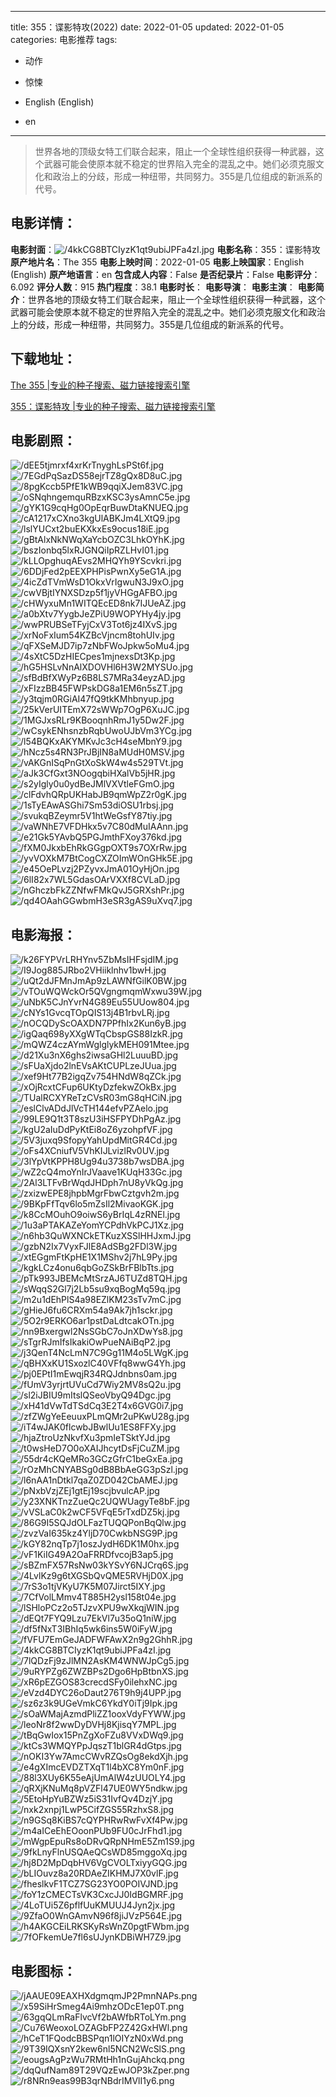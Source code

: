 
---
title: 355：谍影特攻(2022)
date: 2022-01-05
updated: 2022-01-05
categories: 电影推荐
tags:
- 动作
- 惊悚

- English (English)
- en
---


> 世界各地的顶级女特工们联合起来，阻止一个全球性组织获得一种武器，这个武器可能会使原本就不稳定的世界陷入完全的混乱之中。她们必须克服文化和政治上的分歧，形成一种纽带，共同努力。355是几位组成的新派系的代号。

## **电影详情**：

**电影封面**：<img src="https://image.tmdb.org/t/p/w200/4kkCG8BTCIyzK1qt9ubiJPFa4zI.jpg" alt="/4kkCG8BTCIyzK1qt9ubiJPFa4zI.jpg" title="/4kkCG8BTCIyzK1qt9ubiJPFa4zI.jpg">
**电影名称**：355：谍影特攻
**原产地片名**：The 355
**电影上映时间**：2022-01-05
**电影上映国家**：English (English)
**原产地语言**：en
**包含成人内容**：False
**是否纪录片**：False
**电影评分**：6.092
**评分人数**：915
**热门程度**：38.1
**电影时长**：
**电影导演**：
**电影主演**：
**电影简介**：世界各地的顶级女特工们联合起来，阻止一个全球性组织获得一种武器，这个武器可能会使原本就不稳定的世界陷入完全的混乱之中。她们必须克服文化和政治上的分歧，形成一种纽带，共同努力。355是几位组成的新派系的代号。

## **下载地址**：
[The 355 |专业的种子搜索、磁力链接搜索引擎](https://movie.amd794.com:2083/?search=The%20355&ordering=&mode=match_phrase&page_size=10&page=1)

[355：谍影特攻 |专业的种子搜索、磁力链接搜索引擎](https://movie.amd794.com:2083/?search=355%EF%BC%9A%E8%B0%8D%E5%BD%B1%E7%89%B9%E6%94%BB&ordering=&mode=match_phrase&page_size=10&page=1)
 

## **电影剧照**：
<img src="https://image.tmdb.org/t/p/original/dEE5tjmrxf4xrKrTnyghLsPSt6f.jpg" alt="/dEE5tjmrxf4xrKrTnyghLsPSt6f.jpg" title="/dEE5tjmrxf4xrKrTnyghLsPSt6f.jpg"><img src="https://image.tmdb.org/t/p/original/7EGdPqSazDS58ejrTZ8gQx8D8uC.jpg" alt="/7EGdPqSazDS58ejrTZ8gQx8D8uC.jpg" title="/7EGdPqSazDS58ejrTZ8gQx8D8uC.jpg"><img src="https://image.tmdb.org/t/p/original/8pgKccb5PfE1kWB9qqiXJem83VC.jpg" alt="/8pgKccb5PfE1kWB9qqiXJem83VC.jpg" title="/8pgKccb5PfE1kWB9qqiXJem83VC.jpg"><img src="https://image.tmdb.org/t/p/original/oSNqhngemquRBzxKSC3ysAmnC5e.jpg" alt="/oSNqhngemquRBzxKSC3ysAmnC5e.jpg" title="/oSNqhngemquRBzxKSC3ysAmnC5e.jpg"><img src="https://image.tmdb.org/t/p/original/gYK1G9cqHg0OpEqrBuwDtaKNUEQ.jpg" alt="/gYK1G9cqHg0OpEqrBuwDtaKNUEQ.jpg" title="/gYK1G9cqHg0OpEqrBuwDtaKNUEQ.jpg"><img src="https://image.tmdb.org/t/p/original/cA1217xCXno3kgUlABKJm4LXtQ9.jpg" alt="/cA1217xCXno3kgUlABKJm4LXtQ9.jpg" title="/cA1217xCXno3kgUlABKJm4LXtQ9.jpg"><img src="https://image.tmdb.org/t/p/original/lslYUCxt2buEKXkxEs9ocus18iE.jpg" alt="/lslYUCxt2buEKXkxEs9ocus18iE.jpg" title="/lslYUCxt2buEKXkxEs9ocus18iE.jpg"><img src="https://image.tmdb.org/t/p/original/gBtAlxNkNWqXaYcbOZC3LhkOYhK.jpg" alt="/gBtAlxNkNWqXaYcbOZC3LhkOYhK.jpg" title="/gBtAlxNkNWqXaYcbOZC3LhkOYhK.jpg"><img src="https://image.tmdb.org/t/p/original/bszIonbq5lxRJGNQiIpRZLHvI01.jpg" alt="/bszIonbq5lxRJGNQiIpRZLHvI01.jpg" title="/bszIonbq5lxRJGNQiIpRZLHvI01.jpg"><img src="https://image.tmdb.org/t/p/original/kLLOpghuqAEvs2MHQYh9YScvkri.jpg" alt="/kLLOpghuqAEvs2MHQYh9YScvkri.jpg" title="/kLLOpghuqAEvs2MHQYh9YScvkri.jpg"><img src="https://image.tmdb.org/t/p/original/6DDjFed2pEEXPHPisPwnXy5eG1A.jpg" alt="/6DDjFed2pEEXPHPisPwnXy5eG1A.jpg" title="/6DDjFed2pEEXPHPisPwnXy5eG1A.jpg"><img src="https://image.tmdb.org/t/p/original/4icZdTVmWsD1OkxVrIgwuN3J9xO.jpg" alt="/4icZdTVmWsD1OkxVrIgwuN3J9xO.jpg" title="/4icZdTVmWsD1OkxVrIgwuN3J9xO.jpg"><img src="https://image.tmdb.org/t/p/original/cwVBjtIYNXSDzp5f1jyVHGgAFBO.jpg" alt="/cwVBjtIYNXSDzp5f1jyVHGgAFBO.jpg" title="/cwVBjtIYNXSDzp5f1jyVHGgAFBO.jpg"><img src="https://image.tmdb.org/t/p/original/cHWyxuMn1WITQEcED8nk7IJUeAZ.jpg" alt="/cHWyxuMn1WITQEcED8nk7IJUeAZ.jpg" title="/cHWyxuMn1WITQEcED8nk7IJUeAZ.jpg"><img src="https://image.tmdb.org/t/p/original/a0bXtv7YygbJeZPiU9WOPYHy4jy.jpg" alt="/a0bXtv7YygbJeZPiU9WOPYHy4jy.jpg" title="/a0bXtv7YygbJeZPiU9WOPYHy4jy.jpg"><img src="https://image.tmdb.org/t/p/original/wwPRUBSeTFyjCxV3Tot6jz4IXvS.jpg" alt="/wwPRUBSeTFyjCxV3Tot6jz4IXvS.jpg" title="/wwPRUBSeTFyjCxV3Tot6jz4IXvS.jpg"><img src="https://image.tmdb.org/t/p/original/xrNoFxIum54KZBcVjncm8tohUIv.jpg" alt="/xrNoFxIum54KZBcVjncm8tohUIv.jpg" title="/xrNoFxIum54KZBcVjncm8tohUIv.jpg"><img src="https://image.tmdb.org/t/p/original/qFXSeMJD7ip7zNbFWoJpkw5oMu4.jpg" alt="/qFXSeMJD7ip7zNbFWoJpkw5oMu4.jpg" title="/qFXSeMJD7ip7zNbFWoJpkw5oMu4.jpg"><img src="https://image.tmdb.org/t/p/original/4sXtC5DzHIECpes1mjnexsDt3Kp.jpg" alt="/4sXtC5DzHIECpes1mjnexsDt3Kp.jpg" title="/4sXtC5DzHIECpes1mjnexsDt3Kp.jpg"><img src="https://image.tmdb.org/t/p/original/hG5HSLvNnAlXDOVHl6H3W2MYSUo.jpg" alt="/hG5HSLvNnAlXDOVHl6H3W2MYSUo.jpg" title="/hG5HSLvNnAlXDOVHl6H3W2MYSUo.jpg"><img src="https://image.tmdb.org/t/p/original/sfBdBfXWyPz6B8LS7MRa34eyzAD.jpg" alt="/sfBdBfXWyPz6B8LS7MRa34eyzAD.jpg" title="/sfBdBfXWyPz6B8LS7MRa34eyzAD.jpg"><img src="https://image.tmdb.org/t/p/original/xFIzzBB45FWPskDG8a1EM6n5sZT.jpg" alt="/xFIzzBB45FWPskDG8a1EM6n5sZT.jpg" title="/xFIzzBB45FWPskDG8a1EM6n5sZT.jpg"><img src="https://image.tmdb.org/t/p/original/y3tqjm0RGiAI47fQ9tkKMhbnyup.jpg" alt="/y3tqjm0RGiAI47fQ9tkKMhbnyup.jpg" title="/y3tqjm0RGiAI47fQ9tkKMhbnyup.jpg"><img src="https://image.tmdb.org/t/p/original/25kVerUITEmX72sWWp7OgP6XuJC.jpg" alt="/25kVerUITEmX72sWWp7OgP6XuJC.jpg" title="/25kVerUITEmX72sWWp7OgP6XuJC.jpg"><img src="https://image.tmdb.org/t/p/original/1MGJxsRLr9KBooqnhRmJ1y5Dw2F.jpg" alt="/1MGJxsRLr9KBooqnhRmJ1y5Dw2F.jpg" title="/1MGJxsRLr9KBooqnhRmJ1y5Dw2F.jpg"><img src="https://image.tmdb.org/t/p/original/wCsykENhsnzbRqbUwoUJbVm3YCg.jpg" alt="/wCsykENhsnzbRqbUwoUJbVm3YCg.jpg" title="/wCsykENhsnzbRqbUwoUJbVm3YCg.jpg"><img src="https://image.tmdb.org/t/p/original/l54BQKxAKYMKvJc3cH4seMbnY9.jpg" alt="/l54BQKxAKYMKvJc3cH4seMbnY9.jpg" title="/l54BQKxAKYMKvJc3cH4seMbnY9.jpg"><img src="https://image.tmdb.org/t/p/original/hNcz5s4RN3PrJBjIN8aMUdH0MSV.jpg" alt="/hNcz5s4RN3PrJBjIN8aMUdH0MSV.jpg" title="/hNcz5s4RN3PrJBjIN8aMUdH0MSV.jpg"><img src="https://image.tmdb.org/t/p/original/vAKGnISqPnGtXoSkW4w4s529TVt.jpg" alt="/vAKGnISqPnGtXoSkW4w4s529TVt.jpg" title="/vAKGnISqPnGtXoSkW4w4s529TVt.jpg"><img src="https://image.tmdb.org/t/p/original/aJk3CfGxt3NOogqbiHXalVb5jHR.jpg" alt="/aJk3CfGxt3NOogqbiHXalVb5jHR.jpg" title="/aJk3CfGxt3NOogqbiHXalVb5jHR.jpg"><img src="https://image.tmdb.org/t/p/original/s2yIgly0u0ydBeJMlVXVtleFGmO.jpg" alt="/s2yIgly0u0ydBeJMlVXVtleFGmO.jpg" title="/s2yIgly0u0ydBeJMlVXVtleFGmO.jpg"><img src="https://image.tmdb.org/t/p/original/clFdvhQRpUKHabJB9qmWpZ2r0gK.jpg" alt="/clFdvhQRpUKHabJB9qmWpZ2r0gK.jpg" title="/clFdvhQRpUKHabJB9qmWpZ2r0gK.jpg"><img src="https://image.tmdb.org/t/p/original/1sTyEAwASGhi7Sm53diOSU1rbsj.jpg" alt="/1sTyEAwASGhi7Sm53diOSU1rbsj.jpg" title="/1sTyEAwASGhi7Sm53diOSU1rbsj.jpg"><img src="https://image.tmdb.org/t/p/original/svukqBZeymr5V1htWeGsfY87tiy.jpg" alt="/svukqBZeymr5V1htWeGsfY87tiy.jpg" title="/svukqBZeymr5V1htWeGsfY87tiy.jpg"><img src="https://image.tmdb.org/t/p/original/vaWNhE7VFDHkx5v7C80dMuIAAnn.jpg" alt="/vaWNhE7VFDHkx5v7C80dMuIAAnn.jpg" title="/vaWNhE7VFDHkx5v7C80dMuIAAnn.jpg"><img src="https://image.tmdb.org/t/p/original/e21Gk5YAvbQ5PGJmthFXoy376kd.jpg" alt="/e21Gk5YAvbQ5PGJmthFXoy376kd.jpg" title="/e21Gk5YAvbQ5PGJmthFXoy376kd.jpg"><img src="https://image.tmdb.org/t/p/original/fXM0JkxbEhRkGGgpOXT9s7OXrRw.jpg" alt="/fXM0JkxbEhRkGGgpOXT9s7OXrRw.jpg" title="/fXM0JkxbEhRkGGgpOXT9s7OXrRw.jpg"><img src="https://image.tmdb.org/t/p/original/yvVOXkM7BtCogCXZOImWOnGHk5E.jpg" alt="/yvVOXkM7BtCogCXZOImWOnGHk5E.jpg" title="/yvVOXkM7BtCogCXZOImWOnGHk5E.jpg"><img src="https://image.tmdb.org/t/p/original/e45OePLvzj2PZyvxJmA01OyHjOn.jpg" alt="/e45OePLvzj2PZyvxJmA01OyHjOn.jpg" title="/e45OePLvzj2PZyvxJmA01OyHjOn.jpg"><img src="https://image.tmdb.org/t/p/original/6lI82x7WL5GdasOArVXXf8CVLaD.jpg" alt="/6lI82x7WL5GdasOArVXXf8CVLaD.jpg" title="/6lI82x7WL5GdasOArVXXf8CVLaD.jpg"><img src="https://image.tmdb.org/t/p/original/nGhczbFkZZNfwFMkQvJ5GRXshPr.jpg" alt="/nGhczbFkZZNfwFMkQvJ5GRXshPr.jpg" title="/nGhczbFkZZNfwFMkQvJ5GRXshPr.jpg"><img src="https://image.tmdb.org/t/p/original/qd4OAahGGwbmH3eSR3gAS9uXvq7.jpg" alt="/qd4OAahGGwbmH3eSR3gAS9uXvq7.jpg" title="/qd4OAahGGwbmH3eSR3gAS9uXvq7.jpg">

## **电影海报**：
<img src="https://image.tmdb.org/t/p/original/k26FYPVrLRHYnv5ZbMsIHFsjdIM.jpg" alt="/k26FYPVrLRHYnv5ZbMsIHFsjdIM.jpg" title="/k26FYPVrLRHYnv5ZbMsIHFsjdIM.jpg"><img src="https://image.tmdb.org/t/p/original/I9Jog885JRbo2VHiiklnhv1bwH.jpg" alt="/I9Jog885JRbo2VHiiklnhv1bwH.jpg" title="/I9Jog885JRbo2VHiiklnhv1bwH.jpg"><img src="https://image.tmdb.org/t/p/original/uQt2dJFMnJmAp9zLAWNfGilK0BW.jpg" alt="/uQt2dJFMnJmAp9zLAWNfGilK0BW.jpg" title="/uQt2dJFMnJmAp9zLAWNfGilK0BW.jpg"><img src="https://image.tmdb.org/t/p/original/vTOuWQWckOr5QVgngmqmWxwu39W.jpg" alt="/vTOuWQWckOr5QVgngmqmWxwu39W.jpg" title="/vTOuWQWckOr5QVgngmqmWxwu39W.jpg"><img src="https://image.tmdb.org/t/p/original/uNbK5CJnYvrN4G89Eu55UUow804.jpg" alt="/uNbK5CJnYvrN4G89Eu55UUow804.jpg" title="/uNbK5CJnYvrN4G89Eu55UUow804.jpg"><img src="https://image.tmdb.org/t/p/original/cNYs1GvcqTOpQIS13j4B1rbvLRj.jpg" alt="/cNYs1GvcqTOpQIS13j4B1rbvLRj.jpg" title="/cNYs1GvcqTOpQIS13j4B1rbvLRj.jpg"><img src="https://image.tmdb.org/t/p/original/nOCQDyScOAXDN7PPfhIx2Kun6yB.jpg" alt="/nOCQDyScOAXDN7PPfhIx2Kun6yB.jpg" title="/nOCQDyScOAXDN7PPfhIx2Kun6yB.jpg"><img src="https://image.tmdb.org/t/p/original/igQaq698yXXgWTqCbspGS88IzkR.jpg" alt="/igQaq698yXXgWTqCbspGS88IzkR.jpg" title="/igQaq698yXXgWTqCbspGS88IzkR.jpg"><img src="https://image.tmdb.org/t/p/original/mQWZ4czAYmWglglykMEH091Mtee.jpg" alt="/mQWZ4czAYmWglglykMEH091Mtee.jpg" title="/mQWZ4czAYmWglglykMEH091Mtee.jpg"><img src="https://image.tmdb.org/t/p/original/d21Xu3nX6ghs2iwsaGHl2LuuuBD.jpg" alt="/d21Xu3nX6ghs2iwsaGHl2LuuuBD.jpg" title="/d21Xu3nX6ghs2iwsaGHl2LuuuBD.jpg"><img src="https://image.tmdb.org/t/p/original/sFUaXjdo2lnEVsAKtCUPLzeJUua.jpg" alt="/sFUaXjdo2lnEVsAKtCUPLzeJUua.jpg" title="/sFUaXjdo2lnEVsAKtCUPLzeJUua.jpg"><img src="https://image.tmdb.org/t/p/original/xef9Ht77B2igqZv754HNdW8qZCk.jpg" alt="/xef9Ht77B2igqZv754HNdW8qZCk.jpg" title="/xef9Ht77B2igqZv754HNdW8qZCk.jpg"><img src="https://image.tmdb.org/t/p/original/xOjRcxtCFup6UKtyDzfekwZOkBx.jpg" alt="/xOjRcxtCFup6UKtyDzfekwZOkBx.jpg" title="/xOjRcxtCFup6UKtyDzfekwZOkBx.jpg"><img src="https://image.tmdb.org/t/p/original/TUalRCXYReTzCVsR03mG8qHCiN.jpg" alt="/TUalRCXYReTzCVsR03mG8qHCiN.jpg" title="/TUalRCXYReTzCVsR03mG8qHCiN.jpg"><img src="https://image.tmdb.org/t/p/original/eslClvADdJlVcTH144efvPZAelo.jpg" alt="/eslClvADdJlVcTH144efvPZAelo.jpg" title="/eslClvADdJlVcTH144efvPZAelo.jpg"><img src="https://image.tmdb.org/t/p/original/99LE9Q1t3T8szU3iHSFPYDhPgAz.jpg" alt="/99LE9Q1t3T8szU3iHSFPYDhPgAz.jpg" title="/99LE9Q1t3T8szU3iHSFPYDhPgAz.jpg"><img src="https://image.tmdb.org/t/p/original/kgU2aIuDdPyKtEi8oZ6yzohpfVF.jpg" alt="/kgU2aIuDdPyKtEi8oZ6yzohpfVF.jpg" title="/kgU2aIuDdPyKtEi8oZ6yzohpfVF.jpg"><img src="https://image.tmdb.org/t/p/original/5V3juxq9SfopyYahUpdMitGR4Cd.jpg" alt="/5V3juxq9SfopyYahUpdMitGR4Cd.jpg" title="/5V3juxq9SfopyYahUpdMitGR4Cd.jpg"><img src="https://image.tmdb.org/t/p/original/oFs4XCniufV5VhKIJLvizlRv0UV.jpg" alt="/oFs4XCniufV5VhKIJLvizlRv0UV.jpg" title="/oFs4XCniufV5VhKIJLvizlRv0UV.jpg"><img src="https://image.tmdb.org/t/p/original/3lYpVtKPPH8Ug94u3738b7wsDBA.jpg" alt="/3lYpVtKPPH8Ug94u3738b7wsDBA.jpg" title="/3lYpVtKPPH8Ug94u3738b7wsDBA.jpg"><img src="https://image.tmdb.org/t/p/original/wZ2cQ4moYnIrJVaave1KUqH33Gc.jpg" alt="/wZ2cQ4moYnIrJVaave1KUqH33Gc.jpg" title="/wZ2cQ4moYnIrJVaave1KUqH33Gc.jpg"><img src="https://image.tmdb.org/t/p/original/2Al3LTFvBrWqdJHDph7nU8yVkQg.jpg" alt="/2Al3LTFvBrWqdJHDph7nU8yVkQg.jpg" title="/2Al3LTFvBrWqdJHDph7nU8yVkQg.jpg"><img src="https://image.tmdb.org/t/p/original/zxizwEPE8jhpbMgrFbwCztgvh2m.jpg" alt="/zxizwEPE8jhpbMgrFbwCztgvh2m.jpg" title="/zxizwEPE8jhpbMgrFbwCztgvh2m.jpg"><img src="https://image.tmdb.org/t/p/original/9BKpFfTqv6lo5mZsIl2MivaoKGK.jpg" alt="/9BKpFfTqv6lo5mZsIl2MivaoKGK.jpg" title="/9BKpFfTqv6lo5mZsIl2MivaoKGK.jpg"><img src="https://image.tmdb.org/t/p/original/k8CcMOuhO9oiwS6yBrIqL4zRNEl.jpg" alt="/k8CcMOuhO9oiwS6yBrIqL4zRNEl.jpg" title="/k8CcMOuhO9oiwS6yBrIqL4zRNEl.jpg"><img src="https://image.tmdb.org/t/p/original/1u3aPTAKAZeYomYCPdhVkPCJ1Xz.jpg" alt="/1u3aPTAKAZeYomYCPdhVkPCJ1Xz.jpg" title="/1u3aPTAKAZeYomYCPdhVkPCJ1Xz.jpg"><img src="https://image.tmdb.org/t/p/original/n6hb3QuWXNCkETKuzXSSlHHJxmJ.jpg" alt="/n6hb3QuWXNCkETKuzXSSlHHJxmJ.jpg" title="/n6hb3QuWXNCkETKuzXSSlHHJxmJ.jpg"><img src="https://image.tmdb.org/t/p/original/gzbN2Ix7VyxFJlE8AdSBg2FDl3W.jpg" alt="/gzbN2Ix7VyxFJlE8AdSBg2FDl3W.jpg" title="/gzbN2Ix7VyxFJlE8AdSBg2FDl3W.jpg"><img src="https://image.tmdb.org/t/p/original/xtEGgmFtKpHE1X1MShv2j7hL9Py.jpg" alt="/xtEGgmFtKpHE1X1MShv2j7hL9Py.jpg" title="/xtEGgmFtKpHE1X1MShv2j7hL9Py.jpg"><img src="https://image.tmdb.org/t/p/original/kgkLCz4onu6qbGoZSkBrFBlbTts.jpg" alt="/kgkLCz4onu6qbGoZSkBrFBlbTts.jpg" title="/kgkLCz4onu6qbGoZSkBrFBlbTts.jpg"><img src="https://image.tmdb.org/t/p/original/pTk993JBEMcMtSrzAJ6TUZd8TQH.jpg" alt="/pTk993JBEMcMtSrzAJ6TUZd8TQH.jpg" title="/pTk993JBEMcMtSrzAJ6TUZd8TQH.jpg"><img src="https://image.tmdb.org/t/p/original/sWqqS2Gl7j2Lb5su9xqBogMq59q.jpg" alt="/sWqqS2Gl7j2Lb5su9xqBogMq59q.jpg" title="/sWqqS2Gl7j2Lb5su9xqBogMq59q.jpg"><img src="https://image.tmdb.org/t/p/original/m2u1dEhPlS4a98EZlKM23sTv7mC.jpg" alt="/m2u1dEhPlS4a98EZlKM23sTv7mC.jpg" title="/m2u1dEhPlS4a98EZlKM23sTv7mC.jpg"><img src="https://image.tmdb.org/t/p/original/gHieJ6fu6CRXm54a9Ak7jh1sckr.jpg" alt="/gHieJ6fu6CRXm54a9Ak7jh1sckr.jpg" title="/gHieJ6fu6CRXm54a9Ak7jh1sckr.jpg"><img src="https://image.tmdb.org/t/p/original/5O2r9ERKO6ar1pstDaLdtcakOTn.jpg" alt="/5O2r9ERKO6ar1pstDaLdtcakOTn.jpg" title="/5O2r9ERKO6ar1pstDaLdtcakOTn.jpg"><img src="https://image.tmdb.org/t/p/original/nn9Bxergwl2NsSGbC7oJnXDwYs8.jpg" alt="/nn9Bxergwl2NsSGbC7oJnXDwYs8.jpg" title="/nn9Bxergwl2NsSGbC7oJnXDwYs8.jpg"><img src="https://image.tmdb.org/t/p/original/sTgrRJmIfsIkakiOwPueNAiBqP2.jpg" alt="/sTgrRJmIfsIkakiOwPueNAiBqP2.jpg" title="/sTgrRJmIfsIkakiOwPueNAiBqP2.jpg"><img src="https://image.tmdb.org/t/p/original/j3QenT4NcLmN7C9Gg11M4o5LWgK.jpg" alt="/j3QenT4NcLmN7C9Gg11M4o5LWgK.jpg" title="/j3QenT4NcLmN7C9Gg11M4o5LWgK.jpg"><img src="https://image.tmdb.org/t/p/original/qBHXxKU1SxozlC40VFfq8wwG4Yh.jpg" alt="/qBHXxKU1SxozlC40VFfq8wwG4Yh.jpg" title="/qBHXxKU1SxozlC40VFfq8wwG4Yh.jpg"><img src="https://image.tmdb.org/t/p/original/pj0EPtI1mEwqjR34RQJdnbns0am.jpg" alt="/pj0EPtI1mEwqjR34RQJdnbns0am.jpg" title="/pj0EPtI1mEwqjR34RQJdnbns0am.jpg"><img src="https://image.tmdb.org/t/p/original/fUmV3yrjrtUVuCd7Wiy2MV8sQ2u.jpg" alt="/fUmV3yrjrtUVuCd7Wiy2MV8sQ2u.jpg" title="/fUmV3yrjrtUVuCd7Wiy2MV8sQ2u.jpg"><img src="https://image.tmdb.org/t/p/original/sl2iJBIU9mItslQSeoVbyQ94Dgc.jpg" alt="/sl2iJBIU9mItslQSeoVbyQ94Dgc.jpg" title="/sl2iJBIU9mItslQSeoVbyQ94Dgc.jpg"><img src="https://image.tmdb.org/t/p/original/xH41dVwTdTSdCq3E2T4x6GVG0i7.jpg" alt="/xH41dVwTdTSdCq3E2T4x6GVG0i7.jpg" title="/xH41dVwTdTSdCq3E2T4x6GVG0i7.jpg"><img src="https://image.tmdb.org/t/p/original/zfZWgYeEeuuxPLmQMr2uPKwU28g.jpg" alt="/zfZWgYeEeuuxPLmQMr2uPKwU28g.jpg" title="/zfZWgYeEeuuxPLmQMr2uPKwU28g.jpg"><img src="https://image.tmdb.org/t/p/original/iT4wJAK0flcwbJBwlUu1ES8FFXy.jpg" alt="/iT4wJAK0flcwbJBwlUu1ES8FFXy.jpg" title="/iT4wJAK0flcwbJBwlUu1ES8FFXy.jpg"><img src="https://image.tmdb.org/t/p/original/hjaZtroUzNkvfXu3pmIeTSktYJd.jpg" alt="/hjaZtroUzNkvfXu3pmIeTSktYJd.jpg" title="/hjaZtroUzNkvfXu3pmIeTSktYJd.jpg"><img src="https://image.tmdb.org/t/p/original/t0wsHeD7O0oXAIJhcytDsFjCuZM.jpg" alt="/t0wsHeD7O0oXAIJhcytDsFjCuZM.jpg" title="/t0wsHeD7O0oXAIJhcytDsFjCuZM.jpg"><img src="https://image.tmdb.org/t/p/original/55dr4cKQeMRo3GCzGfrC1beGxEa.jpg" alt="/55dr4cKQeMRo3GCzGfrC1beGxEa.jpg" title="/55dr4cKQeMRo3GCzGfrC1beGxEa.jpg"><img src="https://image.tmdb.org/t/p/original/rOzMhCNYABSg0dB8BbAeGG3pSzl.jpg" alt="/rOzMhCNYABSg0dB8BbAeGG3pSzl.jpg" title="/rOzMhCNYABSg0dB8BbAeGG3pSzl.jpg"><img src="https://image.tmdb.org/t/p/original/l6nAA1nDtkl7qaZ0ZD042CbAMEJ.jpg" alt="/l6nAA1nDtkl7qaZ0ZD042CbAMEJ.jpg" title="/l6nAA1nDtkl7qaZ0ZD042CbAMEJ.jpg"><img src="https://image.tmdb.org/t/p/original/pNxbVzjZEj1gtEj19scjbvulcAP.jpg" alt="/pNxbVzjZEj1gtEj19scjbvulcAP.jpg" title="/pNxbVzjZEj1gtEj19scjbvulcAP.jpg"><img src="https://image.tmdb.org/t/p/original/y23XNKTnzZueQc2UQWUagyTe8bF.jpg" alt="/y23XNKTnzZueQc2UQWUagyTe8bF.jpg" title="/y23XNKTnzZueQc2UQWUagyTe8bF.jpg"><img src="https://image.tmdb.org/t/p/original/vVSLaC0k2wCF5VFqE5rTxdDZ5kj.jpg" alt="/vVSLaC0k2wCF5VFqE5rTxdDZ5kj.jpg" title="/vVSLaC0k2wCF5VFqE5rTxdDZ5kj.jpg"><img src="https://image.tmdb.org/t/p/original/86G9I5SQJdOLFazTUQQPonBqQlw.jpg" alt="/86G9I5SQJdOLFazTUQQPonBqQlw.jpg" title="/86G9I5SQJdOLFazTUQQPonBqQlw.jpg"><img src="https://image.tmdb.org/t/p/original/zvzVaI635kz4YljD70CwkbNSG9P.jpg" alt="/zvzVaI635kz4YljD70CwkbNSG9P.jpg" title="/zvzVaI635kz4YljD70CwkbNSG9P.jpg"><img src="https://image.tmdb.org/t/p/original/kGY82nqTp7j1oszJydH6DK1M0hx.jpg" alt="/kGY82nqTp7j1oszJydH6DK1M0hx.jpg" title="/kGY82nqTp7j1oszJydH6DK1M0hx.jpg"><img src="https://image.tmdb.org/t/p/original/vF1KiIG49A2OaFRRDfvcojB3ap5.jpg" alt="/vF1KiIG49A2OaFRRDfvcojB3ap5.jpg" title="/vF1KiIG49A2OaFRRDfvcojB3ap5.jpg"><img src="https://image.tmdb.org/t/p/original/sBZmFX57RsNw03kYSvY6NJCrq6S.jpg" alt="/sBZmFX57RsNw03kYSvY6NJCrq6S.jpg" title="/sBZmFX57RsNw03kYSvY6NJCrq6S.jpg"><img src="https://image.tmdb.org/t/p/original/4LvlKz9g6tXGSbQvQME5RVHjD0X.jpg" alt="/4LvlKz9g6tXGSbQvQME5RVHjD0X.jpg" title="/4LvlKz9g6tXGSbQvQME5RVHjD0X.jpg"><img src="https://image.tmdb.org/t/p/original/7rS3o1tjVKyU7K5M07Jirct5IXY.jpg" alt="/7rS3o1tjVKyU7K5M07Jirct5IXY.jpg" title="/7rS3o1tjVKyU7K5M07Jirct5IXY.jpg"><img src="https://image.tmdb.org/t/p/original/7CfVolLMmv4T885H2ysl158t04e.jpg" alt="/7CfVolLMmv4T885H2ysl158t04e.jpg" title="/7CfVolLMmv4T885H2ysl158t04e.jpg"><img src="https://image.tmdb.org/t/p/original/lSHloPCz2o5TJzvXPU9wXkqjWIN.jpg" alt="/lSHloPCz2o5TJzvXPU9wXkqjWIN.jpg" title="/lSHloPCz2o5TJzvXPU9wXkqjWIN.jpg"><img src="https://image.tmdb.org/t/p/original/dEQt7FYQ9Lzu7EkVl7u35oQ1niW.jpg" alt="/dEQt7FYQ9Lzu7EkVl7u35oQ1niW.jpg" title="/dEQt7FYQ9Lzu7EkVl7u35oQ1niW.jpg"><img src="https://image.tmdb.org/t/p/original/df5fNxT3IBhIq5wk6ins5W0iFyW.jpg" alt="/df5fNxT3IBhIq5wk6ins5W0iFyW.jpg" title="/df5fNxT3IBhIq5wk6ins5W0iFyW.jpg"><img src="https://image.tmdb.org/t/p/original/fVFU7EmGeJADFWFAwX2n9g2GhhR.jpg" alt="/fVFU7EmGeJADFWFAwX2n9g2GhhR.jpg" title="/fVFU7EmGeJADFWFAwX2n9g2GhhR.jpg"><img src="https://image.tmdb.org/t/p/original/4kkCG8BTCIyzK1qt9ubiJPFa4zI.jpg" alt="/4kkCG8BTCIyzK1qt9ubiJPFa4zI.jpg" title="/4kkCG8BTCIyzK1qt9ubiJPFa4zI.jpg"><img src="https://image.tmdb.org/t/p/original/7lQDzFj9zJlMN2AsKM4WNWJpCg5.jpg" alt="/7lQDzFj9zJlMN2AsKM4WNWJpCg5.jpg" title="/7lQDzFj9zJlMN2AsKM4WNWJpCg5.jpg"><img src="https://image.tmdb.org/t/p/original/9uRYPZg6ZWZBPs2Dgo6HpBtbnXS.jpg" alt="/9uRYPZg6ZWZBPs2Dgo6HpBtbnXS.jpg" title="/9uRYPZg6ZWZBPs2Dgo6HpBtbnXS.jpg"><img src="https://image.tmdb.org/t/p/original/xR6pEZGOS83crecdSFy0ilehxNC.jpg" alt="/xR6pEZGOS83crecdSFy0ilehxNC.jpg" title="/xR6pEZGOS83crecdSFy0ilehxNC.jpg"><img src="https://image.tmdb.org/t/p/original/eVzd4DYC26oDaut276T9h9j4UPP.jpg" alt="/eVzd4DYC26oDaut276T9h9j4UPP.jpg" title="/eVzd4DYC26oDaut276T9h9j4UPP.jpg"><img src="https://image.tmdb.org/t/p/original/sz6z3k9UGeVmkC6YkdY0iTj9Ipk.jpg" alt="/sz6z3k9UGeVmkC6YkdY0iTj9Ipk.jpg" title="/sz6z3k9UGeVmkC6YkdY0iTj9Ipk.jpg"><img src="https://image.tmdb.org/t/p/original/sOaWMajAzmdPliZZ1ooxVdyFYWW.jpg" alt="/sOaWMajAzmdPliZZ1ooxVdyFYWW.jpg" title="/sOaWMajAzmdPliZZ1ooxVdyFYWW.jpg"><img src="https://image.tmdb.org/t/p/original/leoNr8f2wwDyDVHj8KjisqY7MPL.jpg" alt="/leoNr8f2wwDyDVHj8KjisqY7MPL.jpg" title="/leoNr8f2wwDyDVHj8KjisqY7MPL.jpg"><img src="https://image.tmdb.org/t/p/original/tBqGwIox15PnZgXoFZu8VVxDWq9.jpg" alt="/tBqGwIox15PnZgXoFZu8VVxDWq9.jpg" title="/tBqGwIox15PnZgXoFZu8VVxDWq9.jpg"><img src="https://image.tmdb.org/t/p/original/ktCs3WMQYPpJqszT1blGR4dGtps.jpg" alt="/ktCs3WMQYPpJqszT1blGR4dGtps.jpg" title="/ktCs3WMQYPpJqszT1blGR4dGtps.jpg"><img src="https://image.tmdb.org/t/p/original/nOKI3Yw7AmcCWvRZQsOg8ekdXjh.jpg" alt="/nOKI3Yw7AmcCWvRZQsOg8ekdXjh.jpg" title="/nOKI3Yw7AmcCWvRZQsOg8ekdXjh.jpg"><img src="https://image.tmdb.org/t/p/original/e4gXImcEVDZTXqT1l4bXC8Ym0nF.jpg" alt="/e4gXImcEVDZTXqT1l4bXC8Ym0nF.jpg" title="/e4gXImcEVDZTXqT1l4bXC8Ym0nF.jpg"><img src="https://image.tmdb.org/t/p/original/88l3XUy6K55eAjUmAlW4zUUOLY4.jpg" alt="/88l3XUy6K55eAjUmAlW4zUUOLY4.jpg" title="/88l3XUy6K55eAjUmAlW4zUUOLY4.jpg"><img src="https://image.tmdb.org/t/p/original/qRXjKNuMq8pVZFl47UE0WY5ndkw.jpg" alt="/qRXjKNuMq8pVZFl47UE0WY5ndkw.jpg" title="/qRXjKNuMq8pVZFl47UE0WY5ndkw.jpg"><img src="https://image.tmdb.org/t/p/original/5EtoHpYuBZWz5iS31IvfQv4DzjY.jpg" alt="/5EtoHpYuBZWz5iS31IvfQv4DzjY.jpg" title="/5EtoHpYuBZWz5iS31IvfQv4DzjY.jpg"><img src="https://image.tmdb.org/t/p/original/nxk2xnpj1LwP5CifZGS55RzhxS8.jpg" alt="/nxk2xnpj1LwP5CifZGS55RzhxS8.jpg" title="/nxk2xnpj1LwP5CifZGS55RzhxS8.jpg"><img src="https://image.tmdb.org/t/p/original/n9GSq8KiBS7cQYPHRwRwFvXf4Pw.jpg" alt="/n9GSq8KiBS7cQYPHRwRwFvXf4Pw.jpg" title="/n9GSq8KiBS7cQYPHRwRwFvXf4Pw.jpg"><img src="https://image.tmdb.org/t/p/original/m4aICeEhEOoonPUb9FU0cJrFhd1.jpg" alt="/m4aICeEhEOoonPUb9FU0cJrFhd1.jpg" title="/m4aICeEhEOoonPUb9FU0cJrFhd1.jpg"><img src="https://image.tmdb.org/t/p/original/mWgpEpuRs8oDRvQRpNHmE5Zm1S9.jpg" alt="/mWgpEpuRs8oDRvQRpNHmE5Zm1S9.jpg" title="/mWgpEpuRs8oDRvQRpNHmE5Zm1S9.jpg"><img src="https://image.tmdb.org/t/p/original/9fkLnyFlnUSQAeQCsWD85mggoXq.jpg" alt="/9fkLnyFlnUSQAeQCsWD85mggoXq.jpg" title="/9fkLnyFlnUSQAeQCsWD85mggoXq.jpg"><img src="https://image.tmdb.org/t/p/original/hj8D2MpDqbHV6VgCVOLTxiyyGQG.jpg" alt="/hj8D2MpDqbHV6VgCVOLTxiyyGQG.jpg" title="/hj8D2MpDqbHV6VgCVOLTxiyyGQG.jpg"><img src="https://image.tmdb.org/t/p/original/bLIOuvz8a20RDAeZIKHMJ7X0vlF.jpg" alt="/bLIOuvz8a20RDAeZIKHMJ7X0vlF.jpg" title="/bLIOuvz8a20RDAeZIKHMJ7X0vlF.jpg"><img src="https://image.tmdb.org/t/p/original/fheslkvF1TCZ7SG23YO0POIVJND.jpg" alt="/fheslkvF1TCZ7SG23YO0POIVJND.jpg" title="/fheslkvF1TCZ7SG23YO0POIVJND.jpg"><img src="https://image.tmdb.org/t/p/original/foY1zCMECTsVK3CxcJJ0IdBGMRF.jpg" alt="/foY1zCMECTsVK3CxcJJ0IdBGMRF.jpg" title="/foY1zCMECTsVK3CxcJJ0IdBGMRF.jpg"><img src="https://image.tmdb.org/t/p/original/4LoTUi5Z6pflfUuKMUUJ4Jyn2jx.jpg" alt="/4LoTUi5Z6pflfUuKMUUJ4Jyn2jx.jpg" title="/4LoTUi5Z6pflfUuKMUUJ4Jyn2jx.jpg"><img src="https://image.tmdb.org/t/p/original/9ZfaO0WnGAmvN96f8jiJVzP564E.jpg" alt="/9ZfaO0WnGAmvN96f8jiJVzP564E.jpg" title="/9ZfaO0WnGAmvN96f8jiJVzP564E.jpg"><img src="https://image.tmdb.org/t/p/original/h4AKGCEiLRKSKyRsWnZ0pgtFWbm.jpg" alt="/h4AKGCEiLRKSKyRsWnZ0pgtFWbm.jpg" title="/h4AKGCEiLRKSKyRsWnZ0pgtFWbm.jpg"><img src="https://image.tmdb.org/t/p/original/7fOFkemUe7fl6sUJynKDBiWH7Z9.jpg" alt="/7fOFkemUe7fl6sUJynKDBiWH7Z9.jpg" title="/7fOFkemUe7fl6sUJynKDBiWH7Z9.jpg">

## **电影图标**：
<img src="https://image.tmdb.org/t/p/original/jAAUE09EAXHXdgmqmJP2PmnNAPs.png" alt="/jAAUE09EAXHXdgmqmJP2PmnNAPs.png" title="/jAAUE09EAXHXdgmqmJP2PmnNAPs.png"><img src="https://image.tmdb.org/t/p/original/x59SiHrSmeg4Ai9mhzODcE1ep0T.png" alt="/x59SiHrSmeg4Ai9mhzODcE1ep0T.png" title="/x59SiHrSmeg4Ai9mhzODcE1ep0T.png"><img src="https://image.tmdb.org/t/p/original/63gqQLmRaFlvcVf2bAWfbRToLYm.png" alt="/63gqQLmRaFlvcVf2bAWfbRToLYm.png" title="/63gqQLmRaFlvcVf2bAWfbRToLYm.png"><img src="https://image.tmdb.org/t/p/original/Cu76WeoxoLOZAGbFP2Z42GxHWl.png" alt="/Cu76WeoxoLOZAGbFP2Z42GxHWl.png" title="/Cu76WeoxoLOZAGbFP2Z42GxHWl.png"><img src="https://image.tmdb.org/t/p/original/hCeT1FQodcBBSPqn1lOIYzN0xWd.png" alt="/hCeT1FQodcBBSPqn1lOIYzN0xWd.png" title="/hCeT1FQodcBBSPqn1lOIYzN0xWd.png"><img src="https://image.tmdb.org/t/p/original/9T39IQXsnY2kew6nl5NCN2WcSlS.png" alt="/9T39IQXsnY2kew6nl5NCN2WcSlS.png" title="/9T39IQXsnY2kew6nl5NCN2WcSlS.png"><img src="https://image.tmdb.org/t/p/original/eougsAgPzWu7RMtHh1nGujAhckq.png" alt="/eougsAgPzWu7RMtHh1nGujAhckq.png" title="/eougsAgPzWu7RMtHh1nGujAhckq.png"><img src="https://image.tmdb.org/t/p/original/dqQufNam89T29VQzEwJOP3kZper.png" alt="/dqQufNam89T29VQzEwJOP3kZper.png" title="/dqQufNam89T29VQzEwJOP3kZper.png"><img src="https://image.tmdb.org/t/p/original/r8NRn9eas99B3qrNBdrIMVlI1y6.png" alt="/r8NRn9eas99B3qrNBdrIMVlI1y6.png" title="/r8NRn9eas99B3qrNBdrIMVlI1y6.png">
